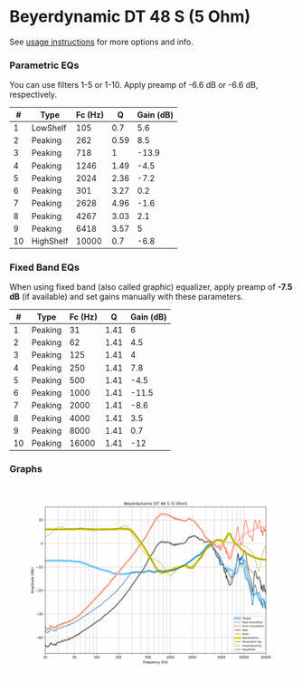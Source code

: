 # Beyerdynamic DT 48 S (5 Ohm)
See [usage instructions](https://github.com/jaakkopasanen/AutoEq#usage) for more options and info.

### Parametric EQs
You can use filters 1-5 or 1-10. Apply preamp of -6.6 dB or -6.6 dB, respectively.

|   # | Type      |   Fc (Hz) |    Q |   Gain (dB) |
|-----|-----------|-----------|------|-------------|
|   1 | LowShelf  |       105 | 0.7  |         5.6 |
|   2 | Peaking   |       262 | 0.59 |         8.5 |
|   3 | Peaking   |       718 | 1    |       -13.9 |
|   4 | Peaking   |      1246 | 1.49 |        -4.5 |
|   5 | Peaking   |      2024 | 2.36 |        -7.2 |
|   6 | Peaking   |       301 | 3.27 |         0.2 |
|   7 | Peaking   |      2628 | 4.96 |        -1.6 |
|   8 | Peaking   |      4267 | 3.03 |         2.1 |
|   9 | Peaking   |      6418 | 3.57 |         5   |
|  10 | HighShelf |     10000 | 0.7  |        -6.8 |

### Fixed Band EQs
When using fixed band (also called graphic) equalizer, apply preamp of **-7.5 dB** (if available) and set gains manually with these parameters.

|   # | Type    |   Fc (Hz) |    Q |   Gain (dB) |
|-----|---------|-----------|------|-------------|
|   1 | Peaking |        31 | 1.41 |         6   |
|   2 | Peaking |        62 | 1.41 |         4.5 |
|   3 | Peaking |       125 | 1.41 |         4   |
|   4 | Peaking |       250 | 1.41 |         7.8 |
|   5 | Peaking |       500 | 1.41 |        -4.5 |
|   6 | Peaking |      1000 | 1.41 |       -11.5 |
|   7 | Peaking |      2000 | 1.41 |        -8.6 |
|   8 | Peaking |      4000 | 1.41 |         3.5 |
|   9 | Peaking |      8000 | 1.41 |         0.7 |
|  10 | Peaking |     16000 | 1.41 |       -12   |

### Graphs
![](./Beyerdynamic%20DT%2048%20S%20(5%20Ohm).png)
